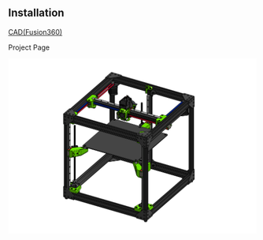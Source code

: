 ## Installation

[CAD(Fusion360)](https://a360.co/3uCLrpB)
<p>
Project Page

![](docs/assets/vcorepro.png)
